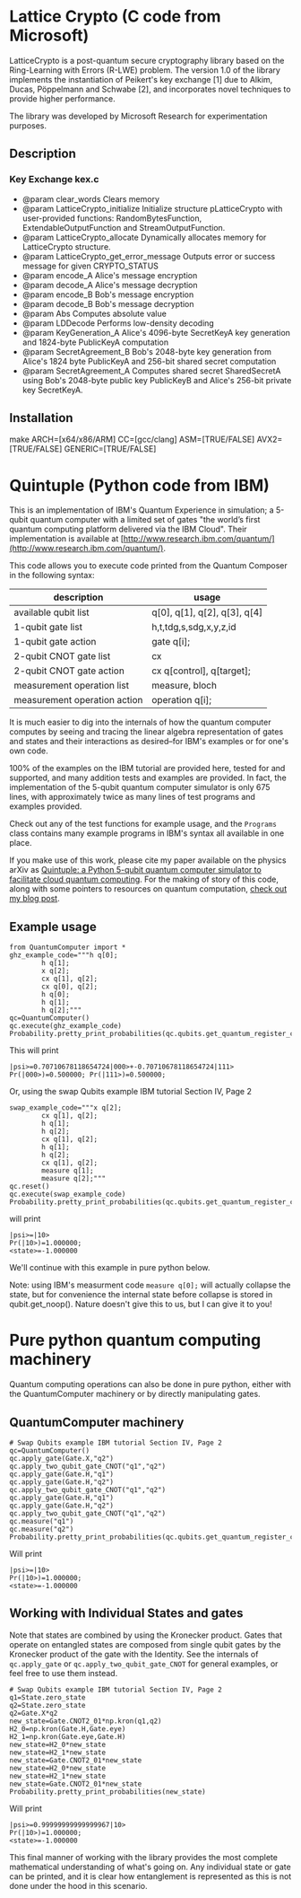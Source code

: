 # Lattice Crypto (C code from Microsoft)
LatticeCrypto is a post-quantum secure cryptography library based on the Ring-Learning with Errors (R-LWE) 
problem. The version 1.0 of the library implements the instantiation of Peikert's key exchange [1] due to 
Alkim, Ducas, Pöppelmann and Schwabe [2], and incorporates novel techniques to provide higher performance.

The library was developed by Microsoft Research for experimentation purposes. 

## Description
### Key Exchange kex.c
* @param clear_words Clears memory
* @param LatticeCrypto_initialize Initialize structure pLatticeCrypto with user-provided functions: RandomBytesFunction, ExtendableOutputFunction and StreamOutputFunction.
* @param LatticeCrypto_allocate Dynamically allocates memory for LatticeCrypto structure.
* @param LatticeCrypto_get_error_message Outputs error or success message for given CRYPTO_STATUS  
* @param encode_A Alice's message encryption 
* @param decode_A Alice's message decryption 
* @param encode_B Bob's message encryption
* @param decode_B Bob's message decryption 
* @param Abs Computes absolute value
* @param LDDecode Performs low-density decoding
* @param KeyGeneration_A Alice's 4096-byte SecretKeyA key generation and 1824-byte PublicKeyA computation
* @param SecretAgreement_B Bob's 2048-byte key generation from Alice's 1824 byte PublicKeyA and 256-bit shared secret computation
* @param SecretAgreement_A Computes shared secret SharedSecretA using Bob's 2048-byte public key PublicKeyB and Alice's 256-bit private key SecretKeyA.
## Installation
make ARCH=[x64/x86/ARM] CC=[gcc/clang] ASM=[TRUE/FALSE] AVX2=[TRUE/FALSE] GENERIC=[TRUE/FALSE]

# Quintuple (Python code from IBM)
This is an implementation of IBM's Quantum Experience in simulation; a 5-qubit quantum computer with a limited set of gates "the world’s first quantum computing platform delivered via the IBM Cloud". Their implementation is available at [http://www.research.ibm.com/quantum/](http://www.research.ibm.com/quantum/).

This code allows you to execute code printed from the Quantum Composer in the following syntax: 

|   description       |    usage           |
| ------------- | ------------- |
|available qubit list| q[0], q[1], q[2], q[3], q[4]|
|1-qubit gate list| h,t,tdg,s,sdg,x,y,z,id|
|1-qubit gate action| gate q[i];|
|2-qubit CNOT gate list | cx |
| 2-qubit CNOT gate action| cx q[control], q[target];|
| measurement operation list | measure, bloch|
| measurement operation action | operation q[i]; |

It is much easier to dig into the internals of how the quantum computer computes by seeing and tracing the linear algebra representation of gates and states and their interactions as desired–for IBM's examples or for one's own code.

100% of the examples on the IBM tutorial are provided here, tested for and supported, and many addition tests and examples are provided. In fact, the implementation of the 5-qubit quantum computer simulator is only 675 lines, with approximately twice as many lines of test programs and examples provided.

Check out any of the test functions for example usage, and the ```Programs``` class contains many example programs in IBM's syntax all available in one place.

If you make use of this work, please cite my paper available on the physics arXiv as [Quintuple: a Python 5-qubit quantum computer simulator to facilitate cloud quantum computing](http://arxiv.org/abs/1606.09225). For the making of story of this code, along with some pointers to resources on quantum computation, [check out my blog post](https://codexgalactic.com/2016/05/21/5-qubit-quantum-computing-simulator/).


## Example usage 
```
from QuantumComputer import *
ghz_example_code="""h q[0];
		h q[1];
		x q[2];
		cx q[1], q[2];
		cx q[0], q[2];
		h q[0];
		h q[1];
		h q[2];"""
qc=QuantumComputer()
qc.execute(ghz_example_code)
Probability.pretty_print_probabilities(qc.qubits.get_quantum_register_containing("q0").get_state())
```
This will print
```
|psi>=0.70710678118654724|000>+-0.70710678118654724|111>
Pr(|000>)=0.500000; Pr(|111>)=0.500000; 
```

Or, using the swap Qubits example IBM tutorial Section IV, Page 2
```
swap_example_code="""x q[2];
		cx q[1], q[2];
		h q[1];
		h q[2];
		cx q[1], q[2];
		h q[1];
		h q[2];
		cx q[1], q[2];
		measure q[1];
		measure q[2];"""
qc.reset()
qc.execute(swap_example_code)
Probability.pretty_print_probabilities(qc.qubits.get_quantum_register_containing("q2").get_state())
```
will print
```
|psi>=|10>
Pr(|10>)=1.000000; 
<state>=-1.000000
```

We'll continue with this example in pure python below.

Note: using IBM's measurment code ```measure q[0];``` will actually collapse the state, but for convenience the internal state before collapse is stored in qubit.get_noop(). Nature doesn't give this to us, but I can give it to you!


# Pure python quantum computing machinery 
Quantum computing operations can also be done in pure python, either with the QuantumComputer machinery or by directly manipulating gates.
## QuantumComputer machinery

```
# Swap Qubits example IBM tutorial Section IV, Page 2
qc=QuantumComputer()
qc.apply_gate(Gate.X,"q2")
qc.apply_two_qubit_gate_CNOT("q1","q2")
qc.apply_gate(Gate.H,"q1")
qc.apply_gate(Gate.H,"q2")
qc.apply_two_qubit_gate_CNOT("q1","q2")
qc.apply_gate(Gate.H,"q1")
qc.apply_gate(Gate.H,"q2")
qc.apply_two_qubit_gate_CNOT("q1","q2")
qc.measure("q1")
qc.measure("q2")
Probability.pretty_print_probabilities(qc.qubits.get_quantum_register_containing("q1").get_state())
```
Will print
```
|psi>=|10>
Pr(|10>)=1.000000; 
<state>=-1.000000
```

## Working with Individual States and gates

Note that states are combined by using the Kronecker product. Gates that operate on entangled states are composed from single qubit gates by the Kronecker product of the gate with the Identity. See the internals of ```qc.apply_gate``` or ```qc.apply_two_qubit_gate_CNOT``` for general examples, or feel free to use them instead.

```
# Swap Qubits example IBM tutorial Section IV, Page 2
q1=State.zero_state
q2=State.zero_state
q2=Gate.X*q2
new_state=Gate.CNOT2_01*np.kron(q1,q2)
H2_0=np.kron(Gate.H,Gate.eye)
H2_1=np.kron(Gate.eye,Gate.H)
new_state=H2_0*new_state
new_state=H2_1*new_state
new_state=Gate.CNOT2_01*new_state
new_state=H2_0*new_state
new_state=H2_1*new_state
new_state=Gate.CNOT2_01*new_state
Probability.pretty_print_probabilities(new_state)
```

Will print 
```
|psi>=0.99999999999999967|10>
Pr(|10>)=1.000000;
<state>=-1.000000
```

 This final manner of working with the library provides the most complete mathematical understanding of what's going on. Any individual state or gate can be printed, and it is clear how entanglement is represented as this is not done under the hood in this scenario.
